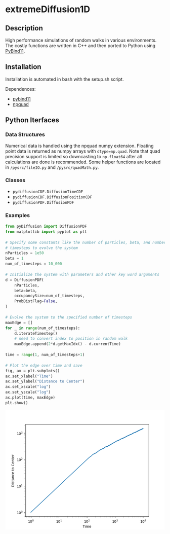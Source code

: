 # extremeDiffusion1D
## Description
High performance simulations of random walks in various environments. The costly
functions are written in C++ and then ported to Python using [PyBind11](https://github.com/pybind/pybind11).

## Installation
Installation is automated in bash with the setup.sh script. 

Dependences:  
* [pybind11](http://www.github.com/pybind/pybind11)
*  [npquad](https://github.com/SimonsGlass/numpy_quad)

## Python Iterfaces

### Data Structures

Numerical data is handled using the npquad numpy extension. Floating point data is returned as numpy arrays with ```dtype=np.quad```. Note that quad precision support is limited so downcasting to ```np.float64``` after all calculations are done is recommended. Some helper functions are located in `/pysrc/fileIO.py` and `/pysrc/quadMath.py`.

### Classes

* `pydiffusionCDF.DiffusionTimeCDF`
* `pydiffusionCDF.DiffusionPositionCDF`
* `pydiffusionPDF.DiffusionPDF`

### Examples

```python
from pyDiffusion import DiffusionPDF
from matplotlib import pyplot as plt

# Specify some constants like the number of particles, beta, and number of
# timesteps to evolve the system
nParticles = 1e50
beta = 1
num_of_timesteps = 10_000

# Initialize the system with parameters and other key word arguments
d = DiffusionPDF(
    nParticles,
    beta=beta,
    occupancySize=num_of_timesteps,
    ProbDistFlag=False,
)

# Evolve the system to the specified number of timesteps
maxEdge = []
for _ in range(num_of_timesteps):
    d.iterateTimestep()
    # need to convert index to position in random walk
    maxEdge.append(2*d.getMaxIdx() - d.currentTime)

time = range(1, num_of_timesteps+1)

# Plot the edge over time and save
fig, ax = plt.subplots()
ax.set_xlabel("Time")
ax.set_ylabel("Distance to Center")
ax.set_xscale("log")
ax.set_yscale("log")
ax.plot(time, maxEdge)
plt.show()
```
![plot](./examples/MaxEdge.png)
